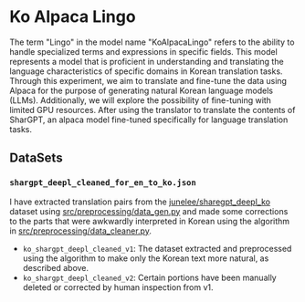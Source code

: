 # Ko Alpaca Lingo
The term "Lingo" in the model name "KoAlpacaLingo" refers to the ability to handle specialized terms and expressions in specific fields. This model represents a model that is proficient in understanding and translating the language characteristics of specific domains in Korean translation tasks.
Through this experiment, we aim to translate and fine-tune the data using Alpaca for the purpose of generating natural Korean language models (LLMs). Additionally, we will explore the possibility of fine-tuning with limited GPU resources.
After using the translator to translate the contents of SharGPT, an alpaca model fine-tuned specifically for language translation tasks.


## DataSets
### `shargpt_deepl_cleaned_for_en_to_ko.json`

I have extracted translation pairs from the [junelee/sharegpt_deepl_ko](https://huggingface.co/datasets/junelee/sharegpt_deepl_ko) dataset using [src/preprocessing/data_gen.py](https://github.com/dsdanielpark/ko-sharegpt-deepl-alpaca/blob/main/src/preprocessing/data_gen.py) and made some corrections to the parts that were awkwardly interpreted in Korean using the algorithm in [src/preprocessing/data_cleaner.py](https://github.com/dsdanielpark/ko-sharegpt-deepl-alpaca/blob/main/src/preprocessing/data_cleaner.py).

- `ko_shargpt_deepl_cleaned_v1`: The dataset extracted and preprocessed using the algorithm to make only the Korean text more natural, as described above.
- `ko_shargpt_deepl_cleaned_v2`: Certain portions have been manually deleted or corrected by human inspection from v1.